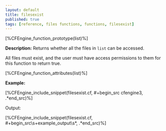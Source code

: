 ```yaml
---
layout: default
title: filesexist
published: true
tags: [reference, files functions, functions, filesexist]
---
```


[%CFEngine_function_prototype(list)%]

**Description:** Returns whether all the files in `list` can be accessed.

All files must exist, and the user must have access permissions to them for 
this function to return true.

[%CFEngine_function_attributes(list)%]

**Example:**

[%CFEngine_include_snippet(filesexist.cf, #\+begin_src cfengine3, .*end_src)%]

Output:

[%CFEngine_include_snippet(filesexist.cf, #\+begin_src\s+example_output\s*, .*end_src)%]
